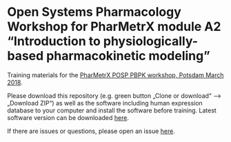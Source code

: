 # Open Systems Pharmacology Workshop for PharMetrX module A2 “Introduction to physiologically-based pharmacokinetic modeling” 
Training materials for the [PharMetrX POSP PBPK workshop, Potsdam March 2018](https://github.com/Open-Systems-Pharmacology/PharMetrX-Workshop-March-2018). 

Please download this repository (e.g. green button „Clone or download“ –> „Download ZIP“) as well as the software including human expression database to your computer and install the software before training. Latest software version can be downloaded [here](http://setup.open-systems-pharmacology.org). 

If there are issues or questions, please open an issue [here](https://github.com/Open-Systems-Pharmacology/PharMetrX-Workshop-March-2018/issues). 
